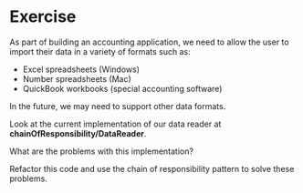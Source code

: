 # Exercise

As part of building an accounting application, we need to allow the user to import their data in a variety of formats such as: 

- Excel spreadsheets (Windows)
- Number spreadsheets (Mac)
- QuickBook workbooks (special accounting software)

In the future, we may need to support other data formats.

Look at the current implementation of our data reader at **chainOfResponsibility/DataReader**. 

What are the problems with this implementation? 

Refactor this code and use the chain of responsibility pattern to solve these problems.